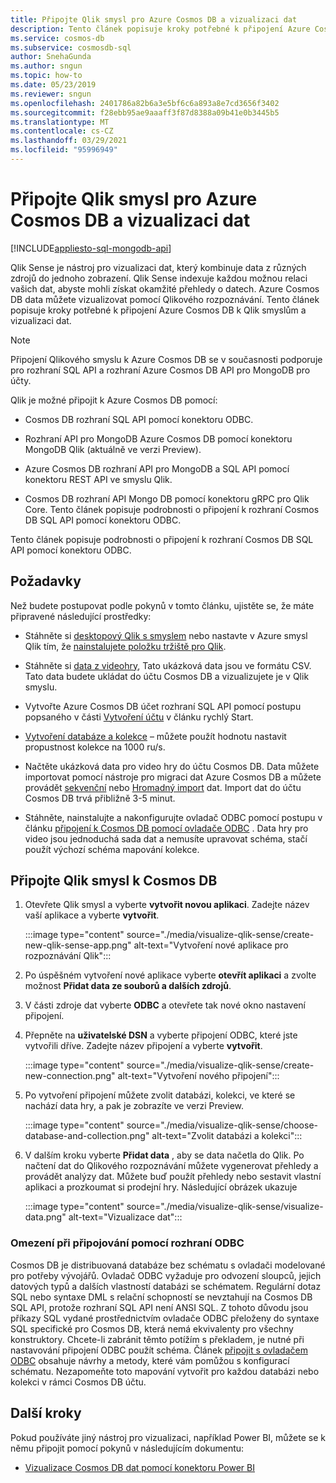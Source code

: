 ```yaml
---
title: Připojte Qlik smysl pro Azure Cosmos DB a vizualizaci dat
description: Tento článek popisuje kroky potřebné k připojení Azure Cosmos DB k Qlik smyslům a vizualizaci dat.
ms.service: cosmos-db
ms.subservice: cosmosdb-sql
author: SnehaGunda
ms.author: sngun
ms.topic: how-to
ms.date: 05/23/2019
ms.reviewer: sngun
ms.openlocfilehash: 2401786a82b6a3e5bf6c6a893a8e7cd3656f3402
ms.sourcegitcommit: f28ebb95ae9aaaff3f87d8388a09b41e0b3445b5
ms.translationtype: MT
ms.contentlocale: cs-CZ
ms.lasthandoff: 03/29/2021
ms.locfileid: "95996949"
---
```

# <a name="connect-qlik-sense-to-azure-cosmos-db-and-visualize-your-data"></a>Připojte Qlik smysl pro Azure Cosmos DB a vizualizaci dat
[!INCLUDE[appliesto-sql-mongodb-api](includes/appliesto-sql-mongodb-api.md)]

Qlik Sense je nástroj pro vizualizaci dat, který kombinuje data z různých zdrojů do jednoho zobrazení. Qlik Sense indexuje každou možnou relaci vašich dat, abyste mohli získat okamžité přehledy o datech. Azure Cosmos DB data můžete vizualizovat pomocí Qlikového rozpoznávání. Tento článek popisuje kroky potřebné k připojení Azure Cosmos DB k Qlik smyslům a vizualizaci dat. 

> [!NOTE]
> Připojení Qlikového smyslu k Azure Cosmos DB se v současnosti podporuje pro rozhraní SQL API a rozhraní Azure Cosmos DB API pro MongoDB pro účty.

Qlik je možné připojit k Azure Cosmos DB pomocí:

* Cosmos DB rozhraní SQL API pomocí konektoru ODBC.

* Rozhraní API pro MongoDB Azure Cosmos DB pomocí konektoru MongoDB Qlik (aktuálně ve verzi Preview).

* Azure Cosmos DB rozhraní API pro MongoDB a SQL API pomocí konektoru REST API ve smyslu Qlik.

* Cosmos DB rozhraní API Mongo DB pomocí konektoru gRPC pro Qlik Core.
Tento článek popisuje podrobnosti o připojení k rozhraní Cosmos DB SQL API pomocí konektoru ODBC.

Tento článek popisuje podrobnosti o připojení k rozhraní Cosmos DB SQL API pomocí konektoru ODBC.

## <a name="prerequisites"></a>Požadavky

Než budete postupovat podle pokynů v tomto článku, ujistěte se, že máte připravené následující prostředky:

* Stáhněte si [desktopový Qlik s smyslem](https://www.qlik.com/us/try-or-buy/download-qlik-sense) nebo nastavte v Azure smysl Qlik tím, že [nainstalujete položku tržiště pro Qlik](https://azuremarketplace.microsoft.com/marketplace/apps/qlik.qlik-sense).

* Stáhněte si [data z videohry](https://www.kaggle.com/gregorut/videogamesales), Tato ukázková data jsou ve formátu CSV. Tato data budete ukládat do účtu Cosmos DB a vizualizujete je v Qlik smyslu.

* Vytvořte Azure Cosmos DB účet rozhraní SQL API pomocí postupu popsaného v části [Vytvoření účtu](create-sql-api-dotnet.md#create-account) v článku rychlý Start.

* [Vytvoření databáze a kolekce](create-sql-api-java.md#add-a-container) – můžete použít hodnotu nastavit propustnost kolekce na 1000 ru/s. 

* Načtěte ukázková data pro video hry do účtu Cosmos DB. Data můžete importovat pomocí nástroje pro migraci dat Azure Cosmos DB a můžete provádět [sekvenční](import-data.md#SQLSeqTarget) nebo [Hromadný import](import-data.md#SQLBulkTarget) dat. Import dat do účtu Cosmos DB trvá přibližně 3-5 minut.

* Stáhněte, nainstalujte a nakonfigurujte ovladač ODBC pomocí postupu v článku [připojení k Cosmos DB pomocí ovladače ODBC](odbc-driver.md) . Data hry pro video jsou jednoduchá sada dat a nemusíte upravovat schéma, stačí použít výchozí schéma mapování kolekce.

## <a name="connect-qlik-sense-to-cosmos-db"></a>Připojte Qlik smysl k Cosmos DB

1. Otevřete Qlik smysl a vyberte **vytvořit novou aplikaci**. Zadejte název vaší aplikace a vyberte **vytvořit**.

   :::image type="content" source="./media/visualize-qlik-sense/create-new-qlik-sense-app.png" alt-text="Vytvoření nové aplikace pro rozpoznávání Qlik":::

2. Po úspěšném vytvoření nové aplikace vyberte **otevřít aplikaci** a zvolte možnost **Přidat data ze souborů a dalších zdrojů**. 

3. V části zdroje dat vyberte **ODBC** a otevřete tak nové okno nastavení připojení. 

4. Přepněte na **uživatelské DSN** a vyberte připojení ODBC, které jste vytvořili dříve. Zadejte název připojení a vyberte **vytvořit**. 

   :::image type="content" source="./media/visualize-qlik-sense/create-new-connection.png" alt-text="Vytvoření nového připojení":::

5. Po vytvoření připojení můžete zvolit databázi, kolekci, ve které se nachází data hry, a pak je zobrazíte ve verzi Preview.

   :::image type="content" source="./media/visualize-qlik-sense/choose-database-and-collection.png" alt-text="Zvolit databázi a kolekci"::: 

6. V dalším kroku vyberte **Přidat data** , aby se data načetla do Qlik. Po načtení dat do Qlikového rozpoznávání můžete vygenerovat přehledy a provádět analýzy dat. Můžete buď použít přehledy nebo sestavit vlastní aplikaci a prozkoumat si prodejní hry. Následující obrázek ukazuje 

   :::image type="content" source="./media/visualize-qlik-sense/visualize-data.png" alt-text="Vizualizace dat":::

### <a name="limitations-when-connecting-with-odbc"></a>Omezení při připojování pomocí rozhraní ODBC 

Cosmos DB je distribuovaná databáze bez schématu s ovladači modelované pro potřeby vývojářů. Ovladač ODBC vyžaduje pro odvození sloupců, jejich datových typů a dalších vlastností databázi se schématem. Regulární dotaz SQL nebo syntaxe DML s relační schopností se nevztahují na Cosmos DB SQL API, protože rozhraní SQL API není ANSI SQL. Z tohoto důvodu jsou příkazy SQL vydané prostřednictvím ovladače ODBC přeloženy do syntaxe SQL specifické pro Cosmos DB, která nemá ekvivalenty pro všechny konstruktory. Chcete-li zabránit těmto potížím s překladem, je nutné při nastavování připojení ODBC použít schéma. Článek [připojit s ovladačem ODBC](odbc-driver.md) obsahuje návrhy a metody, které vám pomůžou s konfigurací schématu. Nezapomeňte toto mapování vytvořit pro každou databázi nebo kolekci v rámci Cosmos DB účtu.

## <a name="next-steps"></a>Další kroky

Pokud používáte jiný nástroj pro vizualizaci, například Power BI, můžete se k němu připojit pomocí pokynů v následujícím dokumentu:

* [Vizualizace Cosmos DB dat pomocí konektoru Power BI](powerbi-visualize.md)

